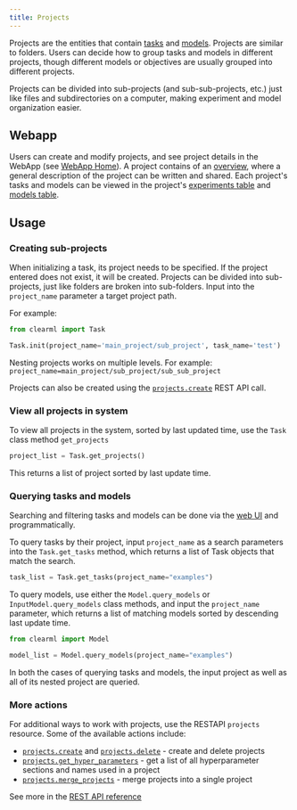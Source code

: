 ```yaml
---
title: Projects
---
```


Projects are the entities that contain [tasks](task.md) and [models](artifacts.md#models). Projects are similar to folders. 
Users can decide how to group tasks and models in different projects, though different models or objectives are usually 
grouped into different projects.

Projects can be divided into sub-projects (and sub-sub-projects, etc.) just like files and subdirectories on a 
computer, making experiment and model organization easier. 

## Webapp 

Users can create and modify projects, and see project details in the WebApp (see [WebApp Home](../webapp/webapp_home.md)). 
A project contains of an [overview](../webapp/webapp_overview.md), where a general description of the project can be 
written and shared. Each project's tasks and models can be viewed in the project's [experiments table](../webapp/webapp_exp_table.md)
and [models table](../webapp/webapp_model_table.md). 

## Usage

### Creating sub-projects

When initializing a task, its project needs to be specified. If the project entered does not exist, it will be created. 
Projects can be divided into sub-projects, just like folders are broken into sub-folders. Input into the `project_name` 
parameter a target project path. 

For example:

```python
from clearml import Task

Task.init(project_name='main_project/sub_project', task_name='test')
```

Nesting projects works on multiple levels. For example: `project_name=main_project/sub_project/sub_sub_project` 

Projects can also be created using the [`projects.create`](../references/api/endpoints.md#post-projectscreate) REST API call. 

### View all projects in system

To view all projects in the system, sorted by last updated time, use the `Task` class method `get_projects`

```python
project_list = Task.get_projects()
```

This returns a list of project sorted by last update time.

### Querying tasks and models

Searching and filtering tasks and models can be done via the [web UI](../webapp/webapp_overview.md) and programmatically.

To query tasks by their project, input `project_name` as a search parameters into the `Task.get_tasks` method, which 
returns a list of Task objects that match the search. 

```python
task_list = Task.get_tasks(project_name="examples")
```

To query models, use either the `Model.query_models` or `InputModel.query_models` class methods, and input the `project_name`
parameter, which returns a list of matching models sorted by descending last update time. 


```python
from clearml import Model 

model_list = Model.query_models(project_name="examples")
```

In both the cases of querying tasks and models, the input project as well as all of its nested project are queried.

### More actions

For additional ways to work with projects, use the RESTAPI `projects` resource. Some of the available actions include:
* [`projects.create`](../references/api/endpoints.md#post-projectscreate) and [`projects.delete`](../references/api/endpoints.md#post-projectsdelete) - create and delete projects
* [`projects.get_hyper_parameters`](../references/api/endpoints.md#post-projectsget_hyper_parameters) - get a list of all hyperparameter sections and names used in a project
* [`projects.merge_projects`](../references/api/endpoints.md#post-projectsmerge) - merge projects into a single project

See more in the [REST API reference](../references/api/endpoints.md#projects)



